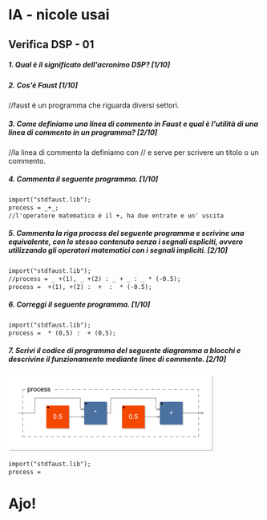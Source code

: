 # IA - nicole usai 

## Verifica DSP - 01

##### 1. Qual è il significato dell'acronimo _DSP_? [1/10]



##### 2. Cos'è _Faust_ [1/10]

//faust è un programma che riguarda diversi settori.

##### 3. Come definiamo una linea di commento in _Faust_ e qual è l'utilità di una linea di commento in un programma? [2/10]

//la linea di commento la definiamo con // e serve per scrivere un titolo o un commento. 

##### 4. Commenta il seguente programma. [1/10]

```
import("stdfaust.lib");
process = _+_;
//l'operatore matematico è il +, ha due entrate e un' uscita 
```
##### 5. Commenta la riga _process_ del seguente programma e scrivine una equivalente, con lo stesso contenuto senza i segnali espliciti, ovvero utilizzando gli operatori matematici con i segnali impliciti. [2/10]

```
import("stdfaust.lib");
//process = _ +(1), _ +(2) : _ + _ : _ * (-0.5);
process =  +(1), +(2) :  +  :  * (-0.5);
```

##### 6. Correggi il seguente programma. [1/10]

```
import("stdfaust.lib");
process =  * (0,5) :  + (0,5);
```

##### 7. Scrivi il codice di programma del seguente diagramma a blocchi e descrivine il funzionamento mediante linee di commento. [2/10]

![due operatori in serie](https://github.com/LSSN/2019-05-24-1A-VERIFICA/blob/master/process.png)

```
import("stdfaust.lib");
process =
```


# Ajo!
